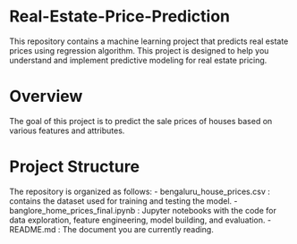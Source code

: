 # Real-Estate-Price-Prediction
This repository contains a machine learning project that predicts real estate prices using regression algorithm. This project is designed to help you understand and implement predictive modeling for real estate pricing.
# Overview
The goal of this project is to predict the sale prices of houses based on various features and attributes.
# Project Structure
The repository is organized as follows:
    - bengaluru_house_prices.csv : contains the dataset used for training and testing the model.
    - banglore_home_prices_final.ipynb : Jupyter notebooks with the code for data exploration, feature engineering, model building, and evaluation.
    - README.md : The document you are currently reading.
